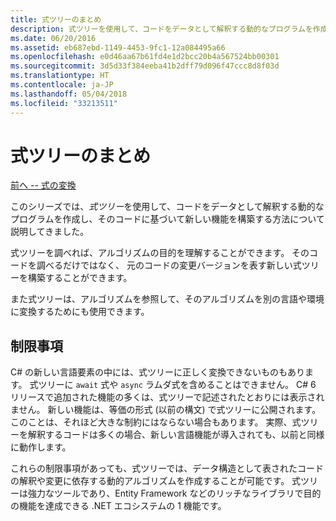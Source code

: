 ```yaml
---
title: 式ツリーのまとめ
description: 式ツリーを使用して、コードをデータとして解釈する動的なプログラムを作成し、そのコードに基づいて新しい機能を構築する方法についてまとめます。
ms.date: 06/20/2016
ms.assetid: eb687ebd-1149-4453-9fc1-12a084495a66
ms.openlocfilehash: e0d46aa67b61fd4e1d2bcc20b4a567524bb00301
ms.sourcegitcommit: 3d5d33f384eeba41b2dff79d096f47ccc8d8f03d
ms.translationtype: HT
ms.contentlocale: ja-JP
ms.lasthandoff: 05/04/2018
ms.locfileid: "33213511"
---
```

# <a name="expression-trees-summary"></a>式ツリーのまとめ

[前へ -- 式の変換](expression-trees-translating.md)

このシリーズでは、*式ツリー*を使用して、コードをデータとして解釈する動的なプログラムを作成し、そのコードに基づいて新しい機能を構築する方法について説明してきました。

式ツリーを調べれば、アルゴリズムの目的を理解することができます。 そのコードを調べるだけではなく、 元のコードの変更バージョンを表す新しい式ツリーを構築することができます。

また式ツリーは、アルゴリズムを参照して、そのアルゴリズムを別の言語や環境に変換するためにも使用できます。 

## <a name="limitations"></a>制限事項

C# の新しい言語要素の中には、式ツリーに正しく変換できないものもあります。 式ツリーに `await` 式や `async` ラムダ式を含めることはできません。 C# 6 リリースで追加された機能の多くは、式ツリーで記述されたとおりには表示されません。 新しい機能は、等価の形式 (以前の構文) で式ツリーに公開されます。 このことは、それほど大きな制約にはならない場合もあります。 実際、式ツリーを解釈するコードは多くの場合、新しい言語機能が導入されても、以前と同様に動作します。

これらの制限事項があっても、式ツリーでは、データ構造として表されたコードの解釈や変更に依存する動的アルゴリズムを作成することが可能です。 式ツリーは強力なツールであり、Entity Framework などのリッチなライブラリで目的の機能を達成できる .NET エコシステムの 1 機能です。

